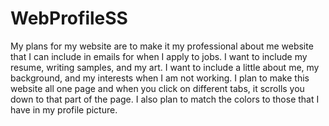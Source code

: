 # WebProfileSS
My plans for my website are to make it my professional about me website that I can include in emails for when I apply to jobs. I want to include my resume, writing samples, and my art. I want to include a little about me, my background, and my interests when I am not working. I plan to make this website all one page and when you click on different tabs, it scrolls you down to that part of the page. I also plan to match the colors to those that I have in my profile picture.
